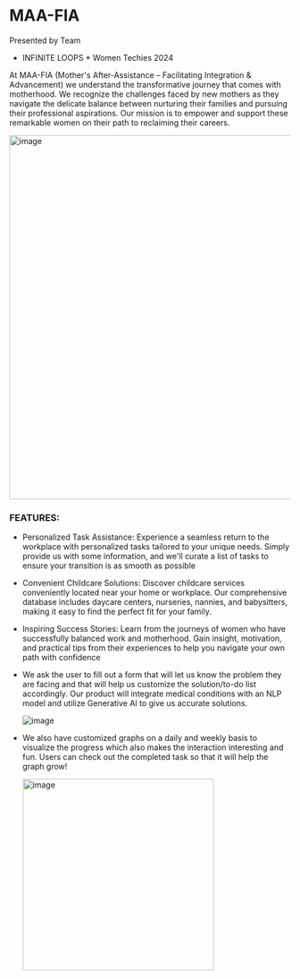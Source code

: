 # MAA-FIA

Presented by Team
* INFINITE LOOPS *
Women Techies 2024

At MAA-FIA (Mother's After-Assistance – Facilitating Integration & Advancement)
we understand the transformative journey that comes with motherhood. We recognize the challenges faced by new mothers as they navigate the delicate balance between nurturing their families and pursuing their professional aspirations. Our mission is to empower and support these remarkable women on their path to reclaiming their careers.

<img width="651" alt="image" src="https://github.com/arjunbector/MAA-FIA/assets/110609967/d73ed824-0997-4a13-a643-6cb3547e0bd3">

### FEATURES:

- Personalized Task Assistance: Experience a seamless return to the workplace with personalized tasks tailored to your unique needs. Simply provide us with some information, and we'll curate a list of tasks to ensure your transition is as smooth as possible

- Convenient Childcare Solutions: Discover childcare services conveniently located near your home or workplace. Our comprehensive database includes daycare centers, nurseries, nannies, and babysitters, making it easy to find the perfect fit for your family.

- Inspiring Success Stories: Learn from the journeys of women who have successfully balanced work and motherhood. Gain insight, motivation, and practical tips from their experiences to help you navigate your own path with confidence

- We ask the user to fill out a form that will let us know the problem they are facing and that will help us customize the solution/to-do list accordingly. Our product will integrate medical conditions with an NLP model and utilize Generative AI to give us accurate solutions.

  ![image](https://github.com/arjunbector/MAA-FIA/assets/110609967/21e25576-522b-4552-a7b1-7465176dc4d7)

- We also have customized graphs on a daily and weekly basis to visualize the progress which also makes the interaction interesting and fun. Users can check out the completed task so that it will help the graph grow!

  <img width="342" alt="image" src="https://github.com/arjunbector/MAA-FIA/assets/110609967/b3ae1d76-6414-4a9a-af5a-46f176c6cdf4">
  

  















